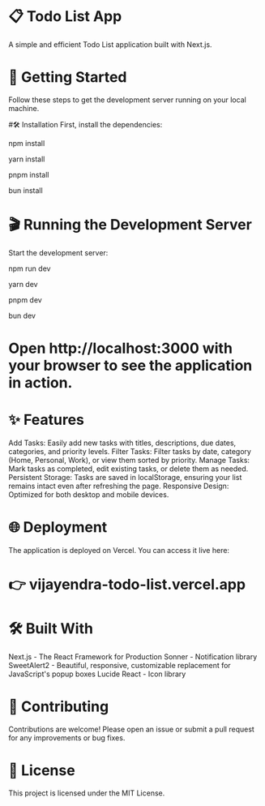 # 📋 Todo List App
A simple and efficient Todo List application built with Next.js.

# 🚀 Getting Started
Follow these steps to get the development server running on your local machine.

#🛠 Installation
First, install the dependencies:

npm install

yarn install

pnpm install

bun install

# 🎬 Running the Development Server
Start the development server:

npm run dev

yarn dev

pnpm dev

bun dev

# Open http://localhost:3000 with your browser to see the application in action.

# ✨ Features
Add Tasks: Easily add new tasks with titles, descriptions, due dates, categories, and priority levels.
Filter Tasks: Filter tasks by date, category (Home, Personal, Work), or view them sorted by priority.
Manage Tasks: Mark tasks as completed, edit existing tasks, or delete them as needed.
Persistent Storage: Tasks are saved in localStorage, ensuring your list remains intact even after refreshing the page.
Responsive Design: Optimized for both desktop and mobile devices.

# 🌐 Deployment
The application is deployed on Vercel. You can access it live here:

# 👉 vijayendra-todo-list.vercel.app

# 🛠️ Built With
Next.js - The React Framework for Production
Sonner - Notification library
SweetAlert2 - Beautiful, responsive, customizable replacement for JavaScript's popup boxes
Lucide React - Icon library
# 🤝 Contributing
Contributions are welcome! Please open an issue or submit a pull request for any improvements or bug fixes.

# 📄 License
This project is licensed under the MIT License.
